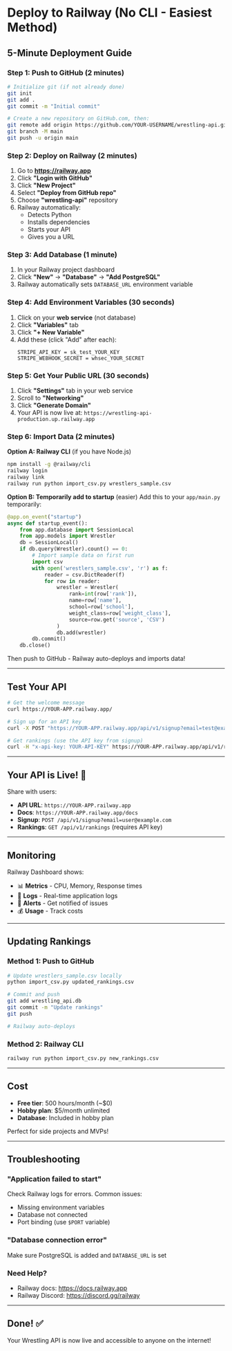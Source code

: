 # Deploy to Railway (No CLI - Easiest Method)

## 5-Minute Deployment Guide

### Step 1: Push to GitHub (2 minutes)

```bash
# Initialize git (if not already done)
git init
git add .
git commit -m "Initial commit"

# Create a new repository on GitHub.com, then:
git remote add origin https://github.com/YOUR-USERNAME/wrestling-api.git
git branch -M main
git push -u origin main
```

### Step 2: Deploy on Railway (2 minutes)

1. Go to **https://railway.app**
2. Click **"Login with GitHub"**
3. Click **"New Project"**
4. Select **"Deploy from GitHub repo"**
5. Choose **"wrestling-api"** repository
6. Railway automatically:
   - Detects Python
   - Installs dependencies
   - Starts your API
   - Gives you a URL

### Step 3: Add Database (1 minute)

1. In your Railway project dashboard
2. Click **"New"** → **"Database"** → **"Add PostgreSQL"**
3. Railway automatically sets `DATABASE_URL` environment variable

### Step 4: Add Environment Variables (30 seconds)

1. Click on your **web service** (not database)
2. Click **"Variables"** tab
3. Click **"+ New Variable"**
4. Add these (click "Add" after each):
   ```
   STRIPE_API_KEY = sk_test_YOUR_KEY
   STRIPE_WEBHOOK_SECRET = whsec_YOUR_SECRET
   ```

### Step 5: Get Your Public URL (30 seconds)

1. Click **"Settings"** tab in your web service
2. Scroll to **"Networking"**
3. Click **"Generate Domain"**
4. Your API is now live at: `https://wrestling-api-production.up.railway.app`

### Step 6: Import Data (2 minutes)

**Option A: Railway CLI** (if you have Node.js)
```bash
npm install -g @railway/cli
railway login
railway link
railway run python import_csv.py wrestlers_sample.csv
```

**Option B: Temporarily add to startup** (easier)
Add this to your `app/main.py` temporarily:
```python
@app.on_event("startup")
async def startup_event():
    from app.database import SessionLocal
    from app.models import Wrestler
    db = SessionLocal()
    if db.query(Wrestler).count() == 0:
        # Import sample data on first run
        import csv
        with open('wrestlers_sample.csv', 'r') as f:
            reader = csv.DictReader(f)
            for row in reader:
                wrestler = Wrestler(
                    rank=int(row['rank']),
                    name=row['name'],
                    school=row['school'],
                    weight_class=row['weight_class'],
                    source=row.get('source', 'CSV')
                )
                db.add(wrestler)
        db.commit()
    db.close()
```

Then push to GitHub - Railway auto-deploys and imports data!

---

## Test Your API

```bash
# Get the welcome message
curl https://YOUR-APP.railway.app/

# Sign up for an API key
curl -X POST "https://YOUR-APP.railway.app/api/v1/signup?email=test@example.com"

# Get rankings (use the API key from signup)
curl -H "x-api-key: YOUR-API-KEY" https://YOUR-APP.railway.app/api/v1/rankings
```

---

## Your API is Live! 🎉

Share with users:
- **API URL**: `https://YOUR-APP.railway.app`
- **Docs**: `https://YOUR-APP.railway.app/docs`
- **Signup**: `POST /api/v1/signup?email=user@example.com`
- **Rankings**: `GET /api/v1/rankings` (requires API key)

---

## Monitoring

Railway Dashboard shows:
- 📊 **Metrics** - CPU, Memory, Response times
- 📝 **Logs** - Real-time application logs
- 🔔 **Alerts** - Get notified of issues
- 💰 **Usage** - Track costs

---

## Updating Rankings

### Method 1: Push to GitHub
```bash
# Update wrestlers_sample.csv locally
python import_csv.py updated_rankings.csv

# Commit and push
git add wrestling_api.db
git commit -m "Update rankings"
git push

# Railway auto-deploys
```

### Method 2: Railway CLI
```bash
railway run python import_csv.py new_rankings.csv
```

---

## Cost

- **Free tier**: 500 hours/month (~$0)
- **Hobby plan**: $5/month unlimited
- **Database**: Included in hobby plan

Perfect for side projects and MVPs!

---

## Troubleshooting

### "Application failed to start"
Check Railway logs for errors. Common issues:
- Missing environment variables
- Database not connected
- Port binding (use `$PORT` variable)

### "Database connection error"
Make sure PostgreSQL is added and `DATABASE_URL` is set

### Need Help?
- Railway docs: https://docs.railway.app
- Railway Discord: https://discord.gg/railway

---

## Done! ✅

Your Wrestling API is now live and accessible to anyone on the internet!

